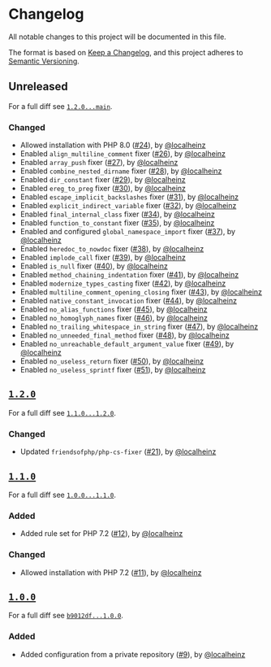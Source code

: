 # Changelog

All notable changes to this project will be documented in this file.

The format is based on [Keep a Changelog](https://keepachangelog.com/en/1.0.0/), and this project adheres to [Semantic Versioning](https://semver.org/spec/v2.0.0.html).

## Unreleased

For a full diff see [`1.2.0...main`][1.2.0...main].

### Changed

* Allowed installation with PHP 8.0 ([#24]), by [@localheinz]
* Enabled `align_multiline_comment` fixer ([#26]), by [@localheinz]
* Enabled `array_push` fixer ([#27]), by [@localheinz]
* Enabled `combine_nested_dirname` fixer ([#28]), by [@localheinz]
* Enabled `dir_constant` fixer ([#29]), by [@localheinz]
* Enabled `ereg_to_preg` fixer ([#30]), by [@localheinz]
* Enabled `escape_implicit_backslashes` fixer ([#31]), by [@localheinz]
* Enabled `explicit_indirect_variable` fixer ([#32]), by [@localheinz]
* Enabled `final_internal_class` fixer ([#34]), by [@localheinz]
* Enabled `function_to_constant` fixer ([#35]), by [@localheinz]
* Enabled and configured `global_namespace_import` fixer ([#37]), by [@localheinz]
* Enabled `heredoc_to_nowdoc` fixer ([#38]), by [@localheinz]
* Enabled `implode_call` fixer ([#39]), by [@localheinz]
* Enabled `is_null` fixer ([#40]), by [@localheinz]
* Enabled `method_chaining_indentation` fixer ([#41]), by [@localheinz]
* Enabled `modernize_types_casting` fixer ([#42]), by [@localheinz]
* Enabled `multiline_comment_opening_closing` fixer ([#43]), by [@localheinz]
* Enabled `native_constant_invocation` fixer ([#44]), by [@localheinz]
* Enabled `no_alias_functions` fixer ([#45]), by [@localheinz]
* Enabled `no_homoglyph_names` fixer ([#46]), by [@localheinz]
* Enabled `no_trailing_whitespace_in_string` fixer ([#47]), by [@localheinz]
* Enabled `no_unneeded_final_method` fixer ([#48]), by [@localheinz]
* Enabled `no_unreachable_default_argument_value` fixer ([#49]), by [@localheinz]
* Enabled `no_useless_return` fixer ([#50]), by [@localheinz]
* Enabled `no_useless_sprintf` fixer ([#51]), by [@localheinz]

## [`1.2.0`][1.2.0]

For a full diff see [`1.1.0...1.2.0`][1.1.0...1.2.0].

### Changed

* Updated `friendsofphp/php-cs-fixer` ([#21]), by [@localheinz]

## [`1.1.0`][1.1.0]

For a full diff see [`1.0.0...1.1.0`][1.0.0...1.1.0].

### Added

* Added rule set for PHP 7.2 ([#12]), by [@localheinz]

### Changed

* Allowed installation with PHP 7.2 ([#11]), by [@localheinz]

## [`1.0.0`][1.0.0]

For a full diff see [`b9012df...1.0.0`][b9012df...1.0.0].

### Added

* Added configuration from a private repository ([#9]), by [@localheinz]

[1.0.0]: https://github.com/gansel-rechtsanwaelte/php-cs-fixer-config/tag/1.0.0
[1.1.0]: https://github.com/gansel-rechtsanwaelte/php-cs-fixer-config/tag/1.1.0
[1.2.0]: https://github.com/gansel-rechtsanwaelte/php-cs-fixer-config/tag/1.2.0

[b9012df...1.0.0]: https://github.com/gansel-rechtsanwaelte/php-cs-fixer-config/compare/b9012df...1.0.0
[1.0.0...1.1.0]: https://github.com/gansel-rechtsanwaelte/php-cs-fixer-config/compare/1.0.0...1.1.0
[1.1.0...1.2.0]: https://github.com/gansel-rechtsanwaelte/php-cs-fixer-config/compare/1.1.0...1.2.0
[1.2.0...main]: https://github.com/gansel-rechtsanwaelte/php-cs-fixer-config/compare/1.2.0...main

[#9]: https://github.com/gansel-rechtsanwaelte/php-cs-fixer-config/pull/9
[#11]: https://github.com/gansel-rechtsanwaelte/php-cs-fixer-config/pull/11
[#12]: https://github.com/gansel-rechtsanwaelte/php-cs-fixer-config/pull/12
[#21]: https://github.com/gansel-rechtsanwaelte/php-cs-fixer-config/pull/21
[#24]: https://github.com/gansel-rechtsanwaelte/php-cs-fixer-config/pull/24
[#26]: https://github.com/gansel-rechtsanwaelte/php-cs-fixer-config/pull/26
[#27]: https://github.com/gansel-rechtsanwaelte/php-cs-fixer-config/pull/27
[#28]: https://github.com/gansel-rechtsanwaelte/php-cs-fixer-config/pull/28
[#29]: https://github.com/gansel-rechtsanwaelte/php-cs-fixer-config/pull/29
[#30]: https://github.com/gansel-rechtsanwaelte/php-cs-fixer-config/pull/30
[#31]: https://github.com/gansel-rechtsanwaelte/php-cs-fixer-config/pull/31
[#32]: https://github.com/gansel-rechtsanwaelte/php-cs-fixer-config/pull/32
[#34]: https://github.com/gansel-rechtsanwaelte/php-cs-fixer-config/pull/34
[#35]: https://github.com/gansel-rechtsanwaelte/php-cs-fixer-config/pull/35
[#37]: https://github.com/gansel-rechtsanwaelte/php-cs-fixer-config/pull/37
[#38]: https://github.com/gansel-rechtsanwaelte/php-cs-fixer-config/pull/38
[#39]: https://github.com/gansel-rechtsanwaelte/php-cs-fixer-config/pull/39
[#40]: https://github.com/gansel-rechtsanwaelte/php-cs-fixer-config/pull/40
[#41]: https://github.com/gansel-rechtsanwaelte/php-cs-fixer-config/pull/41
[#42]: https://github.com/gansel-rechtsanwaelte/php-cs-fixer-config/pull/42
[#43]: https://github.com/gansel-rechtsanwaelte/php-cs-fixer-config/pull/43
[#44]: https://github.com/gansel-rechtsanwaelte/php-cs-fixer-config/pull/44
[#45]: https://github.com/gansel-rechtsanwaelte/php-cs-fixer-config/pull/45
[#46]: https://github.com/gansel-rechtsanwaelte/php-cs-fixer-config/pull/46
[#47]: https://github.com/gansel-rechtsanwaelte/php-cs-fixer-config/pull/47
[#48]: https://github.com/gansel-rechtsanwaelte/php-cs-fixer-config/pull/48
[#49]: https://github.com/gansel-rechtsanwaelte/php-cs-fixer-config/pull/49
[#50]: https://github.com/gansel-rechtsanwaelte/php-cs-fixer-config/pull/50
[#51]: https://github.com/gansel-rechtsanwaelte/php-cs-fixer-config/pull/51

[@localheinz]: https://github.com/localheinz

